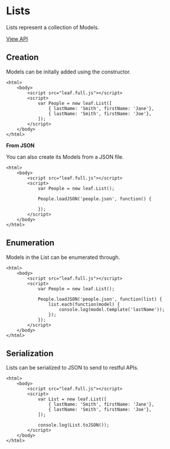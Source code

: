 # Lists

Lists represent a collection of Models.

[View API](https://github.com/leaf-web/leaf.js/blob/master/docs/api.md#leaf.List)

## Creation

Models can be initally added using the constructor.

	<html>
		<body>
			<script src="leaf.full.js"></script>
			<script>
				var People = new leaf.List([
					{ lastName: 'Smith', firstName: 'Jane'},
					{ lastName: 'Smith', firstName: 'Joe'},					
				]);
			</script>
		</body>
	</html>

**From JSON**

You can also create its Models from a JSON file.

	<html>
		<body>
			<script src="leaf.full.js"></script>
			<script>
				var People = new leaf.List();

				People.loadJSON('people.json', function() {

				});
			</script>
		</body>
	</html>

## Enumeration

Models in the List can be enumerated through.

	<html>
		<body>
			<script src="leaf.full.js"></script>
			<script>
				var People = new leaf.List();

				People.loadJSON('people.json', function(list) {
					list.each(function(model) {
						console.log(model.template('lastName'));
					});
				});
			</script>
		</body>
	</html>

## Serialization

Lists can be serialized to JSON to send to restful APIs.

	<html>
		<body>
			<script src="leaf.full.js"></script>
			<script>
				var List = new leaf.List([
					{ lastName: 'Smith', firstName: 'Jane'},
					{ lastName: 'Smith', firstName: 'Joe'},					
				]);

				console.log(List.toJSON());
			</script>
		</body>
	</html>


